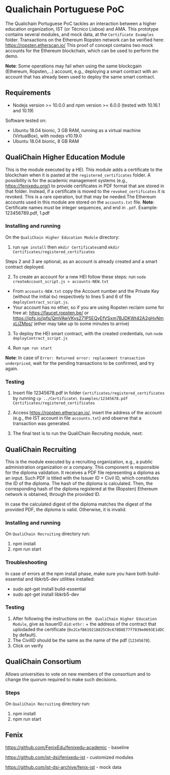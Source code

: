 # Qualichain Portuguese PoC
The Qualichain Portuguese PoC tackles an interaction between a higher education organization, IST (or Técnico Lisboa) and AMA.
This prototype contains several modules, and mock data, at the ``Certificate Examples`` folder.
Transactions on the Ethereum Ropsten network can be verified here: https://ropsten.etherscan.io/
This proof of concept contains two mock accounts for the Ethereum blockchain, which can be used to perform the demo. 

**Note**: Some operations may fail when using the same blockcgain (Ethereum, Ropsten,...) account, e.g., deploying a smart contract with an account that has already been used to deploy the same smart contract.

## Requirements
* Nodejs version >= 10.0.0 and npm version >= 6.0.0 (tested with 10.16.1 and 10.19)

Software tested on:
* Ubuntu 18.04 bionic, 3 GB RAM, running as a virtual machine (VirtualBox), with nodejs v10.19.0
* Ubuntu 18.04 bionic, 8 GB RAM

## QualiChain Higher Education Module

This is the module executed by a HEI. This module adds a certificate to the blockchain when it is pasted at the ``registered_certificates`` folder. A possibility is for the academic management systems (e.g., https://fenixedu.org/) to provide certificates in PDF format that are stored in that folder. Instead, if a certificate is moved to the ``revoked_certificates`` it is revoked. This is a rare operation, but that may be needed.The Ethereum accounts used in this module are stored on the ``accounts.txt`` file.
**Note**: Certificate names must be integer sequences, and end in ``.pdf``. Example: 123456789.pdf, 1.pdf

### Installing and running
On the ``QualiChain Higher Education Module`` directory:

1. run ``npm install`` then ``mkdir Certificates``and ``mkdir Certificates/registered_certificates``

Steps 2 and 3 are optional, as an account is already created and a smart contract deployed.

2. To create an account for a new HEI follow these steps: 
run ``node createAccount_script.js > accounts-NEW.txt``

* From ``accounts-NEW.txt`` copy the Account number and the Private Key (without the initial `0x`) respectively to lines 5 and 6 of file ``deployContract_script.js``.
* Your account has no ether, so if you are using Ropsten reclaim some for free at: https://faucet.ropsten.be/ or https://ipfs.io/ipfs/QmVAwVKys271P5EQyEfVSxm7BJDKWt42A2gHvNmxLjZMps/ (ether may take up to some minutes to arrive)

3. To deploy the HEI smart contract, with the created credentials, run ``node deployContract_script.js``
 
4. Run ``npm run start``

**Note**: In case of ``Error: Returned error: replacement transaction underpriced``, wait for the pending transactions to be confirmed, and try again.

### Testing
1. Insert file 12345678.pdf in folder ``Certificates/registered_certificates`` by running ``cp ../Certificate\ Examples/12345678.pdf Certificates/registered_certificates``

2. Access https://ropsten.etherscan.io/, insert the address of the account (e.g., the IST account in file ``accounts.txt``) and observe that a transaction was generated. 

3. The final test is to run the QualiChain Recruiting module, next:

## QualiChain Recruiting

This is the module executed by a recruiting organization, e.g., a public administration organization or a company. This component is responsible for the diploma validation. It receives a PDF file representing a diploma as an input. 
Such PDF is titled with the Issuer ID + Civil ID, which constitutes the ID of the diploma. The hash of the diploma is calculated. Then, the corresponding hash of the diploma registered at the (Ropsten) Ethereum network is obtained, through the provided ID.

In case the calculated digest of the diploma matches the digest of the provided PDF, the diploma is valid. Otherwise, it is invalid.

### Installing and running

On ``QualiChain Recruiting`` directory run:
1. npm install
2. npm run start

### Troubleshooting
In case of errors at the npm install phase, make sure you have both build-essential and libkrb5-dev utilities installed: 
* sudo apt-get install build-essential
* sudo apt-get install libkrb5-dev

### Testing
1. After following the instructions on the `` QualiChain Higher Education Module``, give as IssuerID ``did:ethr:`` + the address of the contract that uplodaded the certificate (``0x2CefB619218825C0c670D8E77f7039e0693E1dDC`` by default).
2. The CivilID should be the same as the name of the pdf (``12345678``).
3. Click on verify


## QualiChain Consortium
Allows universities to vote on new members of the consortium and to change the quorum required to make such decisions.

### Steps

On ``QualiChain Recruiting`` directory run:
1. npm install
2. npm run start
		
					
## Fenix
https://github.com/FenixEdu/fenixedu-academic - baseline 

https://github.com/ist-dsi/fenixedu-ist - customized modules

https://github.com/ist-dsi-archive/fenix-ist - mock data

